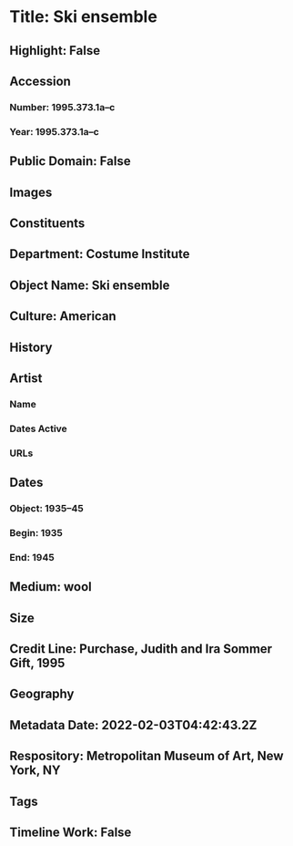 # Title: Ski ensemble
## Highlight: False
## Accession
### Number: 1995.373.1a–c
### Year: 1995.373.1a–c
## Public Domain: False
## Images
## Constituents
## Department: Costume Institute
## Object Name: Ski ensemble
## Culture: American
## History
## Artist
### Name
### Dates Active
### URLs
## Dates
### Object: 1935–45
### Begin: 1935
### End: 1945
## Medium: wool
## Size
## Credit Line: Purchase, Judith and Ira Sommer Gift, 1995
## Geography
## Metadata Date: 2022-02-03T04:42:43.2Z
## Respository: Metropolitan Museum of Art, New York, NY
## Tags
## Timeline Work: False